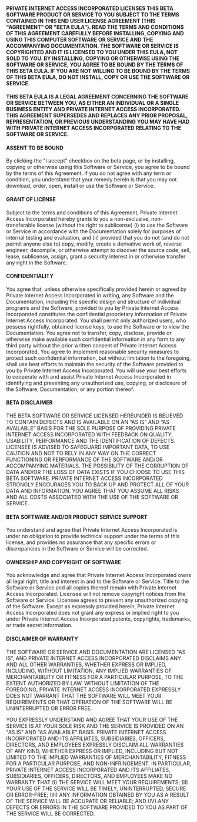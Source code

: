 #### PRIVATE INTERNET ACCESS INCORPORATED LICENSES THIS BETA SOFTWARE PRODUCT OR SERVICE TO YOU SUBJECT TO THE TERMS CONTAINED IN THIS END USER LICENSE AGREEMENT (THIS "AGREEMENT" OR "BETA EULA"). READ THE TERMS AND CONDITIONS OF THIS AGREEMENT CAREFULLY BEFORE INSTALLING, COPYING AND USING THIS COMPUTER SOFTWARE OR SERVICE AND THE ACCOMPANYING DOCUMENTATION. THE SOFTWARE OR SERVICE IS COPYRIGHTED AND IT IS LICENSED TO YOU UNDER THIS EULA, NOT SOLD TO YOU. BY INSTALLING, COPYING OR OTHERWISE USING THE SOFTWARE OR SERVICE, YOU AGREE TO BE BOUND BY THE TERMS OF THIS BETA EULA. IF YOU ARE NOT WILLING TO BE BOUND BY THE TERMS OF THIS BETA EULA, DO NOT INSTALL, COPY OR USE THE SOFTWARE OR SERVICE.

#### THIS BETA EULA IS A LEGAL AGREEMENT CONCERNING THE SOFTWARE OR SERVICE BETWEEN YOU, AS EITHER AN INDIVIDUAL OR A SINGLE BUSINESS ENTITY AND PRIVATE INTERNET ACCESS INCORPORATED. THIS AGREEMENT SUPERSEDES AND REPLACES ANY PRIOR PROPOSAL, REPRESENTATION, OR PREVIOUS UNDERSTANDING YOU MAY HAVE HAD WITH PRIVATE INTERNET ACCESS INCORPORATED RELATING TO THE SOFTWARE OR SERVICE.

#### ASSENT TO BE BOUND

By clicking the "I accept" checkbox on the beta page, or by installing, copying or otherwise using this Software or Service, you agree to be bound by the terms of this Agreement. If you do not agree with any term or condition, you understand that your remedy herein is that you may not download, order, open, install or use the Software or Service.

#### GRANT OF LICENSE

Subject to the terms and conditions of this Agreement, Private Internet Access Incorporated hereby grants to you a non-exclusive, non-transferable license (without the right to sublicense) (i) to use the Software or Service in accordance with the Documentation solely for purposes of internal testing and evaluation, and (ii) provided that you do not (and do not permit anyone else to) copy, modify, create a derivative work of, reverse engineer, decompile, or otherwise attempt to discover the source code, sell, lease, sublicense, assign, grant a security interest in or otherwise transfer any right in the Software.

#### CONFIDENTIALITY

You agree that, unless otherwise specifically provided herein or agreed by Private Internet Access Incorporated in writing, any Software and the Documentation, including the specific design and structure of individual programs and the Software, provided to you by Private Internet Access Incorporated constitutes the confidential proprietary information of Private Internet Access Incorporated. You shall permit only authorized users, who possess rightfully, obtained license keys, to use the Software or to view the Documentation. You agree not to transfer, copy, disclose, provide or otherwise make available such confidential information in any form to any third party without the prior written consent of Private Internet Access Incorporated. You agree to implement reasonable security measures to protect such confidential information, but without limitation to the foregoing, shall use best efforts to maintain the security of the Software provided to you by Private Internet Access Incorporated. You will use your best efforts to cooperate with and assist Private Internet Access Incorporated in identifying and preventing any unauthorized use, copying, or disclosure of the Software, Documentation, or any portion thereof.

#### BETA DISCLAIMER

THE BETA SOFTWARE OR SERVICE LICENSED HEREUNDER IS BELIEVED TO CONTAIN DEFECTS AND IS AVAILABLE ON AN “AS IS” AND “AS AVAILABLE” BASIS FOR THE SOLE PURPOSE OF PROVIDING PRIVATE INTERNET ACCESS INCORPORATED WITH FEEDBACK ON QUALITY, USABILITY, PERFORMANCE AND THE IDENTIFICATION OF DEFECTS. LICENSEE IS ADVISED TO SAFEGUARD IMPORTANT DATA, TO USE CAUTION AND NOT TO RELY IN ANY WAY ON THE CORRECT FUNCTIONING OR PERFORMANCE OF THE SOFTWARE AND/OR ACCOMPANYING MATERIALS. THE POSSIBILITY OF THE CORRUPTION OF DATA AND/OR THE LOSS OF DATA EXISTS IF YOU CHOOSE TO USE THIS BETA SOFTWARE. PRIVATE INTERNET ACCESS INCORPORATED STRONGLY ENCOURAGES YOU TO BACK UP AND PROTECT ALL OF YOUR DATA AND INFORMATION. YOU AGREE THAT YOU ASSUME ALL RISKS AND ALL COSTS ASSOCIATED WITH THE USE OF THE SOFTWARE OR SERVICE.

#### BETA SOFTWARE AND/OR PRODUCT SERVICE SUPPORT

You understand and agree that Private Internet Access Incorporated is under no obligation to provide technical support under the terms of this license, and provides no assurance that any specific errors or discrepancies in the Software or Service will be corrected.

#### OWNERSHIP AND COPYRIGHT OF SOFTWARE

You acknowledge and agree that Private Internet Access Incorporated owns all legal right, title and interest in and to the Software or Service. Title to the Software or Service and all copies thereof remain with Private Internet Access Incorporated. Licensee will not remove copyright notices from the Software or Service. Licensee agrees to prevent any unauthorized copying of the Software. Except as expressly provided herein, Private Internet Access Incorporated does not grant any express or implied right to you under Private Internet Access Incorporated patents, copyrights, trademarks, or trade secret information.

#### DISCLAIMER OF WARRANTY

THE SOFTWARE OR SERVICE AND DOCUMENTATION ARE LICENSED "AS IS", AND PRIVATE INTERNET ACCESS INCORPORATED DISCLAIMS ANY AND ALL OTHER WARRANTIES, WHETHER EXPRESS OR IMPLIED, INCLUDING, WITHOUT LIMITATION, ANY IMPLIED WARRANTIES OF MERCHANTABILITY OR FITNESS FOR A PARTICULAR PURPOSE, TO THE EXTENT AUTHORIZED BY LAW. WITHOUT LIMITATION OF THE FOREGOING, PRIVATE INTERNET ACCESS INCORPORATED EXPRESSLY DOES NOT WARRANT THAT THE SOFTWARE WILL MEET YOUR REQUIREMENTS OR THAT OPERATION OF THE SOFTWARE WILL BE UNINTERRUPTED OR ERROR FREE.

YOU EXPRESSLY UNDERSTAND AND AGREE THAT YOUR USE OF THE SERVICE IS AT YOUR SOLE RISK AND THE SERVICE IS PROVIDED ON AN "AS IS" AND "AS AVAILABLE" BASIS. PRIVATE INTERNET ACCESS INCORPORATED AND ITS AFFILIATES, SUBSIDIARIES, OFFICERS, DIRECTORS, AND EMPLOYEES EXPRESSLY DISCLAIM ALL WARRANTIES OF ANY KIND, WHETHER EXPRESS OR IMPLIED, INCLUDING BUT NOT LIMITED TO THE IMPLIED WARRANTIES OF MERCHANTABILITY, FITNESS FOR A PARTICULAR PURPOSE, AND NON-INFRINGEMENT. IN PARTICULAR, PRIVATE INTERNET ACCESS INCORPORATED AND ITS AFFILIATES, SUBSIDIARIES, OFFICERS, DIRECTORS, AND EMPLOYEES MAKE NO WARRANTY THAT (I) THE SERVICE WILL MEET YOUR REQUIREMENTS; (II) YOUR USE OF THE SERVICE WILL BE TIMELY, UNINTERRUPTED, SECURE OR ERROR-FREE; (III) ANY INFORMATION OBTAINED BY YOU AS A RESULT OF THE SERVICE WILL BE ACCURATE OR RELIABLE; AND (IV) ANY DEFECTS OR ERRORS IN THE SOFTWARE PROVIDED TO YOU AS PART OF THE SERVICE WILL BE CORRECTED.
